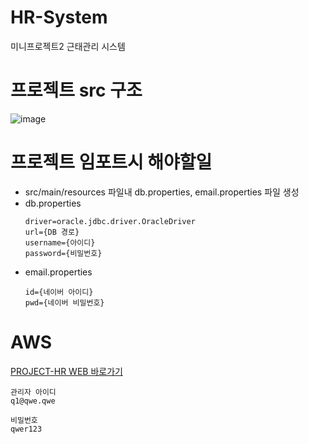# HR-System
미니프로젝트2 근태관리 시스템

# 프로젝트 src 구조
![image](https://github.com/Daebo2th/HR-System/assets/39858400/99334d4a-98d6-4cee-b760-c62fe645192d)

# 프로젝트 임포트시 해야할일
* src/main/resources 파일내 db.properties, email.properties 파일 생성
* db.properties
    ```
    driver=oracle.jdbc.driver.OracleDriver
    url={DB 경로}
    username={아이디}
    password={비밀번호}
    ```
* email.properties
    ```
    id={네이버 아이디}
    pwd={네이버 비밀번호}
    ```

# AWS 
[PROJECT-HR WEB 바로가기](http://ec2-3-36-128-85.ap-northeast-2.compute.amazonaws.com:8080/login.do)

```
관리자 아이디
q1@qwe.qwe

비밀번호
qwer123 
```
